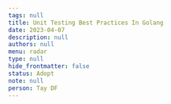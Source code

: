 ```yaml
---
tags: null
title: Unit Testing Best Practices In Golang
date: 2023-04-07
description: null
authors: null
menu: radar
type: null
hide_frontmatter: false
status: Adopt
note: null
person: Tay DF
---
```



